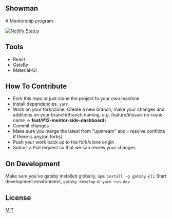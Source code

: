 ## Showman
A Mentorship program

[![Netlify Status](https://api.netlify.com/api/v1/badges/f76ed40d-0119-4db7-8d12-929189787cc7/deploy-status)](https://app.netlify.com/sites/shoman/deploys)

## Tools
- React
- GatsBy
- Material-UI

## How To Contribute
- Fork this repo or just clone the project to your own machine
- install dependencies, `yarn`
- Work on your fork/clone, Create a new branch, make your changes and additions on your branch(Branch naming, e.g. feature/#issue-no-issue-name -> **feat/#12-mentor-side-dashboard**)
- Commit changes
- Make sure you merge the latest from "upstream" and - resolve conflicts if there is any(on forks)
- Push your work back up to the fork/clone origin
- Submit a Pull request so that we can review your changes

## On Development
Make sure you've gatsby installed globally, `npm install -g gatsby-cli`
Start development environment, `gatsby develop` or `yarn run dev`

 ## License
 [MIT](https://github.com/Nicanor008/shoman-FE/blob/master/LICENSE)
